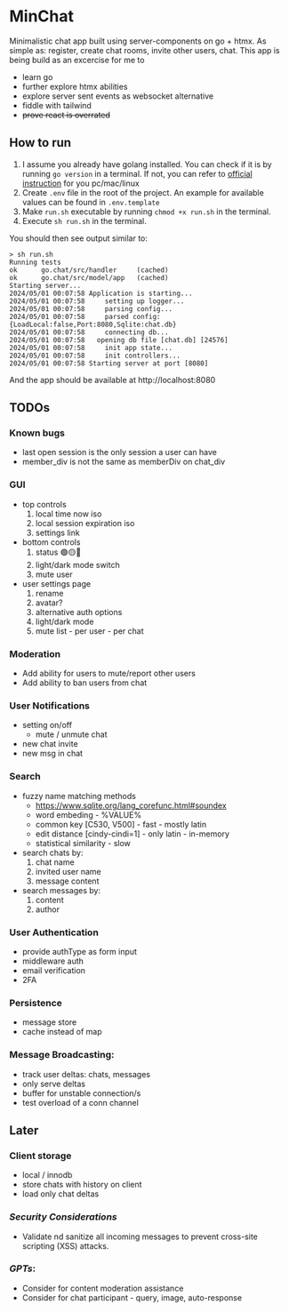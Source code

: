 # MinChat

Minimalistic chat app built using server-components on go + htmx.
As simple as: register, create chat rooms, invite other users, chat.
This app is being build as an excercise for me to 
- learn go
- further explore htmx abilities
- explore server sent events as websocket alternative
- fiddle with tailwind
- <s>prove react is overrated</s>

## How to run

1. I assume you already have golang installed.
    You can check if it is by running `go version` in a terminal.
    If not, you can refer to [official instruction](https://go.dev/doc/install) for you pc/mac/linux
2. Create `.env` file in the root of the project.
    An example for available values can be found in `.env.template`
3. Make `run.sh` executable by running `chmod +x run.sh` in the terminal.
4. Execute `sh run.sh` in the terminal.

You should then see output similar to:
```
> sh run.sh
Running tests
ok      go.chat/src/handler     (cached)
ok      go.chat/src/model/app   (cached)
Starting server...
2024/05/01 00:07:58 Application is starting...
2024/05/01 00:07:58     setting up logger...
2024/05/01 00:07:58     parsing config...
2024/05/01 00:07:58     parsed config: {LoadLocal:false,Port:8080,Sqlite:chat.db}
2024/05/01 00:07:58     connecting db...
2024/05/01 00:07:58   opening db file [chat.db] [24576]
2024/05/01 00:07:58     init app state...
2024/05/01 00:07:58     init controllers...
2024/05/01 00:07:58 Starting server at port [8080]
```
And the app should be available at http://localhost:8080

## TODOs

### Known bugs
- last open session is the only session a user can have
- member_div is not the same as memberDiv on chat_div

### GUI
- top controls
    1. local time now iso
    2. local session expiration iso
    3. settings link
- bottom controls
    1. status 🟢🟡🔴
    2. light/dark mode switch
    3. mute user
- user settings page
    1. rename
    2. avatar?
    3. alternative auth options
    4. light/dark mode
    5. mute list - per user - per chat

### Moderation
- Add ability for users to mute/report other users
- Add ability to ban users from chat

### User Notifications
- setting on/off
    - mute / unmute chat
- new chat invite
- new msg in chat

### Search
- fuzzy name matching methods
    - https://www.sqlite.org/lang_corefunc.html#soundex
    - word embeding - %VALUE%
    - common key [C530, V500] - fast - mostly latin
    - edit distance [cindy-cindi=1] - only latin - in-memory
    - statistical similarity - slow
- search chats by: 
    1. chat name
    2. invited user name
    3. message content
- search messages by:
    1. content
    2. author

### User Authentication
- provide authType as form input
- middleware auth
- email verification
- 2FA

### Persistence
- message store
- cache instead of map

### Message Broadcasting: 
- track user deltas: chats, messages
- only serve deltas
- buffer for unstable connection/s
- test overload of a conn channel

## Later

### Client storage
- local / innodb
- store chats with history on client
- load only chat deltas

### *Security Considerations*
- Validate nd sanitize all incoming messages to prevent cross-site scripting (XSS) attacks.

### *GPTs*:
- Consider for content moderation assistance
- Consider for chat participant - query, image, auto-response
